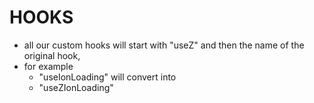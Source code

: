 # HOOKS

- all our custom hooks will start with "useZ" and then the name of the original hook,
- for example
  - "useIonLoading" will convert into
  - "useZIonLoading"

